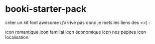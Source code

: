 # booki-starter-pack
créer un kit font awesome (j'arrive pas donc je mets les liens des <>) :

icon romantique <i class="fa-solid fa-heart" style="color: #005eff;"></i>
icon familial <i class="fa-solid fa-person" style="color: #005eff;"></i>
icon économique <i class="fa-solid fa-money-bill-wave" style="color: #005eff;"></i>
icon nos pépites <i class="fa-solid fa-fire" style="color: #005eff;"></i>
icon localisation <i class="fa-solid fa-location-dot" style="color: #0f0f0f;"></i>

